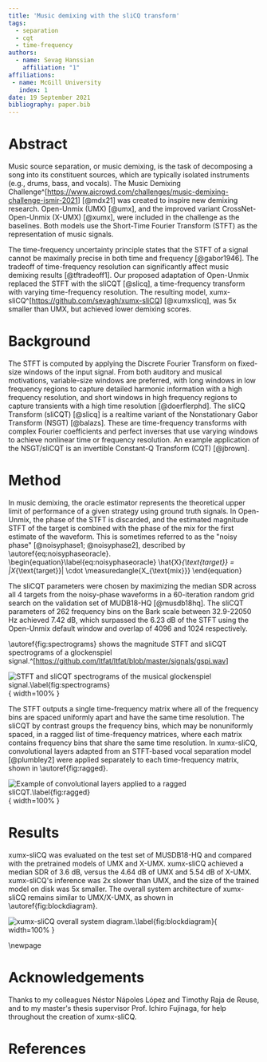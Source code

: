 ```yaml
---
title: 'Music demixing with the sliCQ transform'
tags:
  - separation
  - cqt
  - time-frequency
authors:
  - name: Sevag Hanssian
    affiliation: "1"
affiliations:
 - name: McGill University
   index: 1
date: 19 September 2021
bibliography: paper.bib
---
```


# Abstract

Music source separation, or music demixing, is the task of decomposing a song into its constituent sources, which are typically isolated instruments (e.g., drums, bass, and vocals). The Music Demixing Challenge^[<https://www.aicrowd.com/challenges/music-demixing-challenge-ismir-2021>] [@mdx21] was created to inspire new demixing research. Open-Unmix (UMX) [@umx], and the improved variant CrossNet-Open-Unmix (X-UMX) [@xumx], were included in the challenge as the baselines. Both models use the Short-Time Fourier Transform (STFT) as the representation of music signals.

The time-frequency uncertainty principle states that the STFT of a signal cannot be maximally precise in both time and frequency [@gabor1946]. The tradeoff of time-frequency resolution can significantly affect music demixing results [@tftradeoff1]. Our proposed adaptation of Open-Unmix replaced the STFT with the sliCQT [@slicq], a time-frequency transform with varying time-frequency resolution. The resulting model, xumx-sliCQ^[<https://github.com/sevagh/xumx-sliCQ>] [@xumxslicq], was 5x smaller than UMX, but achieved lower demixing scores.

# Background

The STFT is computed by applying the Discrete Fourier Transform on fixed-size windows of the input signal. From both auditory and musical motivations, variable-size windows are preferred, with long windows in low frequency regions to capture detailed harmonic information with a high frequency resolution, and short windows in high frequency regions to capture transients with a high time resolution [@doerflerphd]. The sliCQ Transform (sliCQT) [@slicq] is a realtime variant of the Nonstationary Gabor Transform (NSGT) [@balazs]. These are time-frequency transforms with complex Fourier coefficients and perfect inverses that use varying windows to achieve nonlinear time or frequency resolution. An example application of the NSGT/sliCQT is an invertible Constant-Q Transform (CQT) [@jbrown].

# Method

In music demixing, the oracle estimator represents the theoretical upper limit of performance of a given strategy using ground truth signals. In Open-Unmix, the phase of the STFT is discarded, and the estimated magnitude STFT of the target is combined with the phase of the mix for the first estimate of the waveform. This is sometimes referred to as the "noisy phase" [@noisyphase1; @noisyphase2], described by \autoref{eq:noisyphaseoracle}.
\begin{equation}\label{eq:noisyphaseoracle}
\hat{X}_{\text{target}} = |X_{\text{target}}| \cdot \measuredangle{X_{\text{mix}}}
\end{equation}

The sliCQT parameters were chosen by maximizing the median SDR across all 4 targets from the noisy-phase waveforms in a 60-iteration random grid search on the validation set of MUDB18-HQ [@musdb18hq]. The sliCQT parameters of 262 frequency bins on the Bark scale between 32.9-22050 Hz achieved 7.42 dB, which surpassed the 6.23 dB of the STFT using the Open-Unmix default window and overlap of 4096 and 1024 respectively.

\autoref{fig:spectrograms} shows the magnitude STFT and sliCQT spectrograms of a glockenspiel signal.^[<https://github.com/ltfat/ltfat/blob/master/signals/gspi.wav>]

![STFT and sliCQT spectrograms of the musical glockenspiel signal.\label{fig:spectrograms}](https://raw.githubusercontent.com/sevagh/mdx-submissions21/HANSSIAN/static-assets/spectrograms_comparison.png){ width=100% }

The STFT outputs a single time-frequency matrix where all of the frequency bins are spaced uniformly apart and have the same time resolution. The sliCQT by contrast groups the frequency bins, which may be nonuniformly spaced, in a ragged list of time-frequency matrices, where each matrix contains frequency bins that share the same time resolution. In xumx-sliCQ, convolutional layers adapted from an STFT-based vocal separation model [@plumbley2] were applied separately to each time-frequency matrix, shown in \autoref{fig:ragged}.

![Example of convolutional layers applied to a ragged sliCQT.\label{fig:ragged}](https://raw.githubusercontent.com/sevagh/mdx-submissions21/HANSSIAN/static-assets/xumx_slicq_pertarget.png){ width=100% }

# Results

xumx-sliCQ was evaluated on the test set of MUSDB18-HQ and compared with the pretrained models of UMX and X-UMX. xumx-sliCQ achieved a median SDR of 3.6 dB, versus the 4.64 dB of UMX and 5.54 dB of X-UMX. xumx-sliCQ's inference was 2x slower than UMX, and the size of the trained model on disk was 5x smaller. The overall system architecture of xumx-sliCQ remains similar to UMX/X-UMX, as shown in \autoref{fig:blockdiagram}.

![xumx-sliCQ overall system diagram.\label{fig:blockdiagram}](https://raw.githubusercontent.com/sevagh/mdx-submissions21/HANSSIAN/static-assets/xumx_overall_arch.png){ width=100% }

\newpage

# Acknowledgements

Thanks to my colleagues Néstor Nápoles López and Timothy Raja de Reuse, and to my master's thesis supervisor Prof. Ichiro Fujinaga, for help throughout the creation of xumx-sliCQ.

# References
